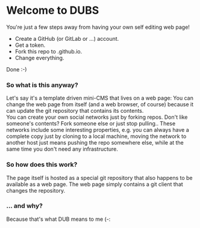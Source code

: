 # Welcome to DUBS

You're just a few steps away from having your own self editing web page!

- Create a GitHub (or GitLab or ...) account.
- Get a token.
- Fork this repo to <yourusername>.github.io.
- Change everything.

Done :-)

### So what is this anyway?
Let's say it's a template driven mini-CMS that lives on a web page: You can change the web page from itself (and a web browser, of course) because it can update the git repository that contains its contents.  
You can create your own social networks just by forking repos. Don't like someone's contents? Fork someone else or just stop pulling.. These networks include some interesting properties, e.g. you can always have a complete copy just by cloning to a local machine, moving the network to another host just means pushing the repo somewhere else, while at the same time you don't need any infrastructure.

### So how does this work?
The page itself is hosted as a special git repository that also happens to be available as a web page. The web page simply contains a git client that changes the repository.

### ... and why?
Because that's what DUB means to me (-:
